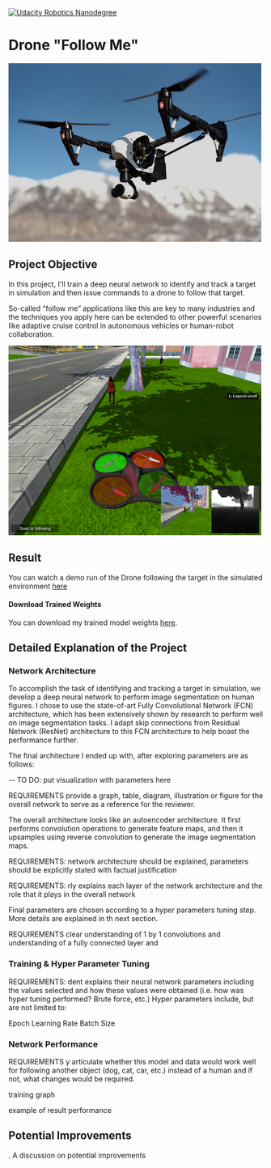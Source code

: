 [![Udacity Robotics Nanodegree](http://tugan0329.bitbucket.io/imgs/github/robond.svg)](https://www.udacity.com/robotics)

# Drone "Follow Me"

![header](img/readme.png)

## Project Objective

In this project, I'll train a deep neural network to identify and track a target in simulation and then issue commands to a drone to follow that target. 

So-called “follow me” applications like this are key to many industries and the techniques you apply here can be extended to other powerful scenarios like adaptive cruise control in autonomous vehicles or human-robot collaboration.

![header](img/sim.png)

## Result

You can watch a demo run of the Drone following the target in the simulated environment [here](https://youtu.be/X4Bnkwqo6D0)

#### Download Trained Weights

You can download my trained model weights [here](data/weights/final_model.h5).

## Detailed Explanation of the Project

### Network Architecture

To accomplish the task of identifying and tracking a target in simulation, we develop a deep neural network to perform image segmentation on human figures. I chose to use the state-of-art Fully Convolutional Network (FCN) architecture, which has been extensively shown by research to perform well on image segmentation tasks. I adapt skip connections from Residual Network (ResNet) architecture to this FCN architecture to help boast the performance further.

The final architecture I ended up with, after exploring parameters are as follows:

-- TO DO: put visualization with parameters here

REQUIREMENTS provide a graph, table, diagram, illustration or figure for the overall network to serve as a reference for the reviewer.



The overall architecture looks like an autoencoder architecture. It first performs convolution operations to generate feature maps, and then it upsamples using reverse convolution to generate the image segmentation maps.

REQUIREMENTS: network architecture should be explained, parameters should be explicitly stated with factual justification

REQUIREMENTS: rly explains each layer of the network architecture and the role that it plays in the overall network


Final parameters are chosen according to a hyper parameters tuning step. More details are explained in th next section.



REQUIREMENTS clear understanding of 1 by 1 convolutions and understanding of a fully connected layer and 


### Training & Hyper Parameter Tuning

REQUIREMENTS: dent explains their neural network parameters including the values selected and how these values were obtained (i.e. how was hyper tuning performed? Brute force, etc.) Hyper parameters include, but are not limited to:

Epoch
Learning Rate
Batch Size



### Network Performance


REQUIREMENTS y articulate whether this model and data would work well for following another object (dog, cat, car, etc.) instead of a human and if not, what changes would be required.


training graph

example of result performance

## Potential Improvements

. A discussion on potential improvements

